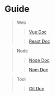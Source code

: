 # Guide

> Web
>
>> [Vue Doc](/coding/vue/)
>
>> [React Doc](/coding/react/)

> Node
>
>> [Node Doc](/coding/node/)
>
>> [Npm Doc](/coding/node/npm)

> Tool
>
>> [Git Doc](/tool/git/)
